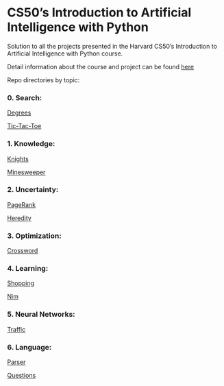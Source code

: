 # CS50’s Introduction to Artificial Intelligence with Python

Solution to all the projects presented in the Harvard CS50’s Introduction to Artificial Intelligence with Python course. 

Detail information about the course and project can be found [here](https://cs50.harvard.edu/ai/2020/)

Repo directories by topic:

### 0. Search:
[Degrees](degrees)

[Tic-Tac-Toe](tictactoe)
### 1. Knowledge:
[Knights](knights)

[Minesweeper](minesweeper)
### 2. Uncertainty:
[PageRank](pagerank)

[Heredity](heredity)
### 3. Optimization:
[Crossword](crossword)
### 4. Learning:
[Shopping](shopping)

[Nim](nim)
### 5. Neural Networks:
[Traffic](traffic)

### 6. Language:
[Parser](parser)

[Questions](questions)
